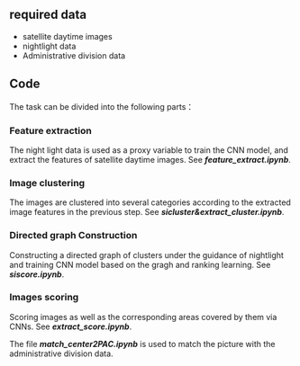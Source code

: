 ## required data
* satellite daytime images
* nightlight data
* Administrative division data

## Code
The task can be divided into the following parts：
### Feature extraction
The night light data is used as a proxy variable to train the CNN model, and extract the features of satellite daytime images. See ***feature_extract.ipynb***.
### Image clustering
The images are clustered into several categories according to the extracted image features in the previous step. See ***sicluster&extract_cluster.ipynb***.
### Directed graph Construction
Constructing a directed graph of clusters under the guidance of nightlight and training CNN model based on the gragh and ranking learning. See ***siscore.ipynb***.
### Images scoring
Scoring images as well as the corresponding areas covered by them via CNNs. See ***extract_score.ipynb***.

The file ***match_center2PAC.ipynb*** is used to match the picture with the administrative division data.

